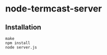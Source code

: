 node-termcast-server
====================

Installation
------------

```
make
npm install
node server.js
```
